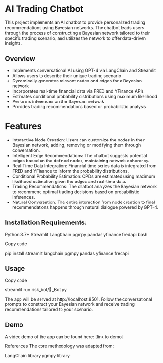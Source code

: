 # AI Trading Chatbot

This project implements an AI chatbot to provide personalized trading recommendations using Bayesian networks. The chatbot leads users through the process of constructing a Bayesian network tailored to their specific trading scenario, and utilizes the network to offer data-driven insights.

## Overview
- Implements conversational AI using GPT-4 via LangChain and Streamlit
- Allows users to describe their unique trading scenario
- Dynamically generates relevant nodes and edges for a Bayesian network
- Incorporates real-time financial data via FRED and YFinance APIs
- Estimates conditional probability distributions using maximum likelihood
- Performs inferences on the Bayesian network
- Provides trading recommendations based on probabilistic analysis

# Features
- Interactive Node Creation: Users can customize the nodes in their Bayesian network, adding, removing or modifying them through conversation.
- Intelligent Edge Recommendations: The chatbot suggests potential edges based on the defined nodes, maintaining network coherency.
- Real-Time Data Integration: Financial time series data is integrated from FRED and YFinance to inform the probability distributions.
- Conditional Probability Estimation: CPDs are estimated using maximum likelihood estimation given the edges and real-time data.
- Trading Recommendations: The chatbot analyzes the Bayesian network to recommend optimal trading decisions based on probabilistic inferences.
- Natural Conversation: The entire interaction from node creation to final recommendations happens through natural dialogue powered by GPT-4.


## Installation Requirements:

Python 3.7+
Streamlit
LangChain
pgmpy
pandas
yfinance
fredapi
bash

Copy code

pip install streamlit langchain pgmpy pandas yfinance fredapi

## Usage
Copy code

streamlit run risk_bot/🤖_Bot.py

The app will be served at http://localhost:8501. Follow the conversational prompts to construct your Bayesian network and receive trading recommendations tailored to your scenario.

## Demo
A video demo of the app can be found here: [link to demo]

References
The core methodology was adapted from:

LangChain library
pgmpy library
